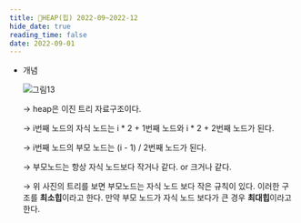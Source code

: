 ```yaml
---
title: 📜HEAP(힙) 2022-09~2022-12
hide_date: true
reading_time: false
date: 2022-09-01
---
```


- 개념
    
    ![그림13](/images/dataStructureImages/image13.jpg)
    
    → heap은 이진 트리 자료구조이다.
    
    → i번째 노드의 자식 노드는 i * 2 + 1번째 노드와  i * 2 + 2번째 노드가 된다.
    
    → i번째 노드의 부모 노드는 (i - 1) / 2번째 노드가 된다.
    
    → 부모노드는 항상 자식 노드보다 작거나 같다. or 크거나 같다.
    
    → 위 사진의 트리를 보면 부모노드는 자식 노드 보다 작은 규칙이 있다. 이러한 구조를 **최소힙**이라고 한다. 만약 부모 노드가 자식 노드 보다가 큰 경우 **최대힙**이라고 한다.